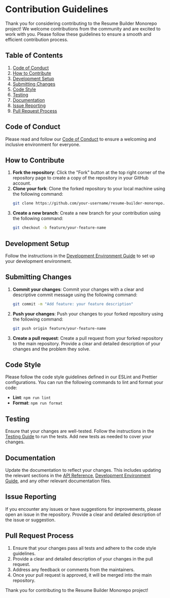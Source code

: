 # Contribution Guidelines

Thank you for considering contributing to the Resume Builder Monorepo project! We welcome contributions from the community and are excited to work with you. Please follow these guidelines to ensure a smooth and efficient contribution process.

## Table of Contents

1. [Code of Conduct](#code-of-conduct)
2. [How to Contribute](#how-to-contribute)
3. [Development Setup](#development-setup)
4. [Submitting Changes](#submitting-changes)
5. [Code Style](#code-style)
6. [Testing](#testing)
7. [Documentation](#documentation)
8. [Issue Reporting](#issue-reporting)
9. [Pull Request Process](#pull-request-process)

## Code of Conduct

Please read and follow our [Code of Conduct](CODE_OF_CONDUCT.md) to ensure a welcoming and inclusive environment for everyone.

## How to Contribute

1. **Fork the repository**: Click the "Fork" button at the top right corner of the repository page to create a copy of the repository in your GitHub account.
2. **Clone your fork**: Clone the forked repository to your local machine using the following command:
   ```sh
   git clone https://github.com/your-username/resume-builder-monorepo.git
   ```
3. **Create a new branch**: Create a new branch for your contribution using the following command:
   ```sh
   git checkout -b feature/your-feature-name
   ```

## Development Setup

Follow the instructions in the [Development Environment Guide](development.md) to set up your development environment.

## Submitting Changes

1. **Commit your changes**: Commit your changes with a clear and descriptive commit message using the following command:
   ```sh
   git commit -m "Add feature: your feature description"
   ```
2. **Push your changes**: Push your changes to your forked repository using the following command:
   ```sh
   git push origin feature/your-feature-name
   ```
3. **Create a pull request**: Create a pull request from your forked repository to the main repository. Provide a clear and detailed description of your changes and the problem they solve.

## Code Style

Please follow the code style guidelines defined in our ESLint and Prettier configurations. You can run the following commands to lint and format your code:

- **Lint**: `npm run lint`
- **Format**: `npm run format`

## Testing

Ensure that your changes are well-tested. Follow the instructions in the [Testing Guide](testing.md) to run the tests. Add new tests as needed to cover your changes.

## Documentation

Update the documentation to reflect your changes. This includes updating the relevant sections in the [API Reference](api-reference.md), [Development Environment Guide](development.md), and any other relevant documentation files.

## Issue Reporting

If you encounter any issues or have suggestions for improvements, please open an issue in the repository. Provide a clear and detailed description of the issue or suggestion.

## Pull Request Process

1. Ensure that your changes pass all tests and adhere to the code style guidelines.
2. Provide a clear and detailed description of your changes in the pull request.
3. Address any feedback or comments from the maintainers.
4. Once your pull request is approved, it will be merged into the main repository.

Thank you for contributing to the Resume Builder Monorepo project!
